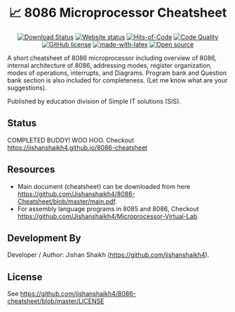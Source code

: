 <div align="center">
  
# :chart_with_upwards_trend: 8086 Microprocessor Cheatsheet

  [![Download Status](https://img.shields.io/badge/PDF_Download-Available-brightgreen.svg)](https://github.com/jishanshaikh4/8086-cheatsheet/raw/master/main.pdf)
  [![Website status](https://img.shields.io/badge/Website-UP-brightgreen.svg)](https://jishanshaikh4.github.io/8086-cheatsheet/)
  [![Hits-of-Code](https://hitsofcode.com/github/jishanshaikh4/8086-cheatsheet)](https://hitsofcode.com/github/jishanshaikh4/8086-cheatsheet/view)
  [![Code Quality](https://www.codefactor.io/Content/badges/APlus.svg)](https://www.codefactor.io/repository/github/jishanshaikh4/8086-cheatsheet)
  [![GitHub license](https://shields.io/badge/license-GPL-blue)](https://github.com/jishanshaikh4/8086-cheatsheet/blob/master/LICENSE)
  [![made-with-latex](https://img.shields.io/badge/Made%20with-LaTeX-blueviolet.svg)](https://www.latex-project.org/)
  [![Open source](https://img.shields.io/badge/Open_Source-💕-white.svg)](https://github.com/jishanshaikh4/)
</div>
  
A short cheatsheet of 8086 microprocessor including overview of 8086, internal architecture of 8086, addressing modes, register organization, modes of operations, interrupts, and Diagrams. Program bank and Question bank section is also included for completeness. (Let me know what are your suggestions).

Published by education division of Simple IT solutions (SIS).

## Status

COMPLETED BUDDY! WOO HOO. Checkout https://jishanshaikh4.github.io/8086-cheatsheet

## Resources
- Main document (cheatsheet) can be downloaded from here https://github.com/Jishanshaikh4/8086-Cheatsheet/blob/master/main.pdf.
- For assembly language programs in 8085 and 8086, Checkout https://github.com/Jishanshaikh4/Microprocessor-Virtual-Lab.

## Development By

Developer / Author: Jishan Shaikh (https://github.com/jishanshaikh4).

## License

See https://github.com/jishanshaikh4/8086-cheatsheet/blob/master/LICENSE
